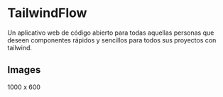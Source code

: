 # TailwindFlow

Un aplicativo web de código abierto para todas aquellas personas que deseen componentes rápidos y sencillos para todos sus proyectos con tailwind.

## Images
1000 x 600